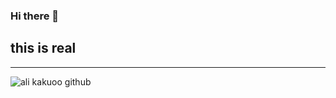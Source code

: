 ### Hi there 👋
## this is real
---
![ali kakuoo github](https://github-readme-stats.vercel.app/api?username=AliKakoo&show_icons=true&theme=radical)
